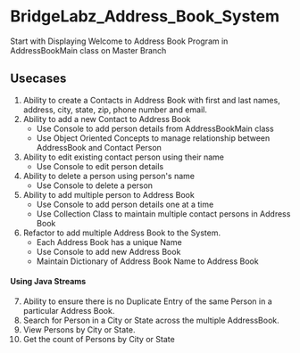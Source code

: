 # BridgeLabz_Address_Book_System
Start with Displaying Welcome to Address Book Program in AddressBookMain class on Master Branch

## Usecases
1. Ability to create a Contacts in Address Book with first and last names, address, city, state, zip, phone number and email.
2. Ability to add a new Contact to Address Book 
    - Use Console to add person details from AddressBookMain class
    - Use Object Oriented Concepts to manage relationship between AddressBook and Contact Person
3. Ability to edit existing contact person using their name
    - Use Console to edit person details
4. Ability to delete a person using person's name 
    - Use Console to delete a person
5. Ability to add multiple person to Address Book
    - Use Console to add person details one at a time
    - Use Collection Class to maintain multiple contact persons in Address Book
6. Refactor to add multiple Address Book to the System. 
    - Each Address Book has a unique Name 
    - Use Console to add new Address Book 
    - Maintain Dictionary of Address Book Name to Address Book
    
#### Using Java Streams
7. Ability to ensure there is no Duplicate Entry of the same Person in a particular Address Book.
8. Search for Person in a City or State across the multiple AddressBook.
9. View Persons by City or State.
10. Get the count of Persons by City or State

